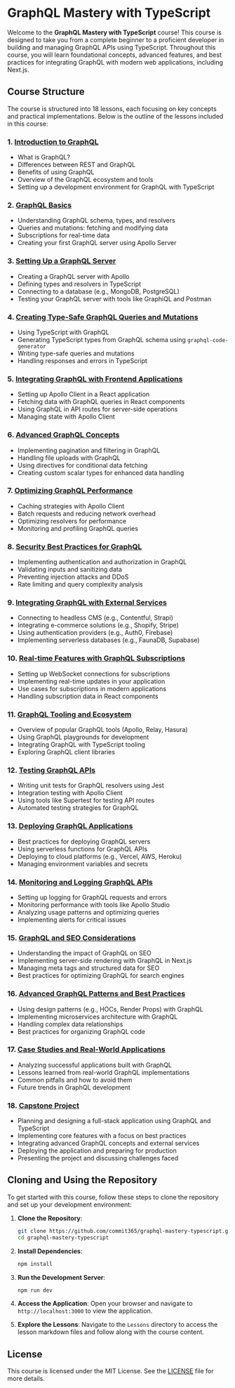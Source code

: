 # GraphQL Mastery with TypeScript

Welcome to the **GraphQL Mastery with TypeScript** course! This course is designed to take you from a complete beginner to a proficient developer in building and managing GraphQL APIs using TypeScript. Throughout this course, you will learn foundational concepts, advanced features, and best practices for integrating GraphQL with modern web applications, including Next.js.

## Course Structure

The course is structured into 18 lessons, each focusing on key concepts and practical implementations. Below is the outline of the lessons included in this course:

### 1. [Introduction to GraphQL](Lessons/01_introduction_to_graphql.md)
   - What is GraphQL?
   - Differences between REST and GraphQL
   - Benefits of using GraphQL
   - Overview of the GraphQL ecosystem and tools
   - Setting up a development environment for GraphQL with TypeScript

### 2. [GraphQL Basics](Lessons/02_graphql_basics.md)
   - Understanding GraphQL schema, types, and resolvers
   - Queries and mutations: fetching and modifying data
   - Subscriptions for real-time data
   - Creating your first GraphQL server using Apollo Server

### 3. [Setting Up a GraphQL Server](Lessons/03_setting_up_a_graphql_server.md)
   - Creating a GraphQL server with Apollo
   - Defining types and resolvers in TypeScript
   - Connecting to a database (e.g., MongoDB, PostgreSQL)
   - Testing your GraphQL server with tools like GraphiQL and Postman

### 4. [Creating Type-Safe GraphQL Queries and Mutations](Lessons/04_creating_type_safe_graphql_queries_and_mutations.md)
   - Using TypeScript with GraphQL
   - Generating TypeScript types from GraphQL schema using `graphql-code-generator`
   - Writing type-safe queries and mutations
   - Handling responses and errors in TypeScript

### 5. [Integrating GraphQL with Frontend Applications](Lessons/05_integrating_graphql_with_frontend_applications.md)
   - Setting up Apollo Client in a React application
   - Fetching data with GraphQL queries in React components
   - Using GraphQL in API routes for server-side operations
   - Managing state with Apollo Client

### 6. [Advanced GraphQL Concepts](Lessons/06_advanced_graphql_concepts.md)
   - Implementing pagination and filtering in GraphQL
   - Handling file uploads with GraphQL
   - Using directives for conditional data fetching
   - Creating custom scalar types for enhanced data handling

### 7. [Optimizing GraphQL Performance](Lessons/07_optimizing_graphql_performance.md)
   - Caching strategies with Apollo Client
   - Batch requests and reducing network overhead
   - Optimizing resolvers for performance
   - Monitoring and profiling GraphQL queries

### 8. [Security Best Practices for GraphQL](Lessons/08_security_best_practices_for_graphql.md)
   - Implementing authentication and authorization in GraphQL
   - Validating inputs and sanitizing data
   - Preventing injection attacks and DDoS
   - Rate limiting and query complexity analysis

### 9. [Integrating GraphQL with External Services](Lessons/09_integrating_graphql_with_external_services.md)
   - Connecting to headless CMS (e.g., Contentful, Strapi)
   - Integrating e-commerce solutions (e.g., Shopify, Stripe)
   - Using authentication providers (e.g., Auth0, Firebase)
   - Implementing serverless databases (e.g., FaunaDB, Supabase)

### 10. [Real-time Features with GraphQL Subscriptions](Lessons/10_real_time_features_with_graphql_subscriptions.md)
   - Setting up WebSocket connections for subscriptions
   - Implementing real-time updates in your application
   - Use cases for subscriptions in modern applications
   - Handling subscription data in React components

### 11. [GraphQL Tooling and Ecosystem](Lessons/11_graphql_tooling_and_ecosystem.md)
   - Overview of popular GraphQL tools (Apollo, Relay, Hasura)
   - Using GraphQL playgrounds for development
   - Integrating GraphQL with TypeScript tooling
   - Exploring GraphQL client libraries

### 12. [Testing GraphQL APIs](Lessons/12_testing_graphql_apis.md)
   - Writing unit tests for GraphQL resolvers using Jest
   - Integration testing with Apollo Client
   - Using tools like Supertest for testing API routes
   - Automated testing strategies for GraphQL

### 13. [Deploying GraphQL Applications](Lessons/13_deploying_graphql_applications.md)
   - Best practices for deploying GraphQL servers
   - Using serverless functions for GraphQL APIs
   - Deploying to cloud platforms (e.g., Vercel, AWS, Heroku)
   - Managing environment variables and secrets

### 14. [Monitoring and Logging GraphQL APIs](Lessons/14_monitoring_and_logging_graphql_apis.md)
   - Setting up logging for GraphQL requests and errors
   - Monitoring performance with tools like Apollo Studio
   - Analyzing usage patterns and optimizing queries
   - Implementing alerts for critical issues

### 15. [GraphQL and SEO Considerations](Lessons/15_graphql_and_seo_considerations.md)
   - Understanding the impact of GraphQL on SEO
   - Implementing server-side rendering with GraphQL in Next.js
   - Managing meta tags and structured data for SEO
   - Best practices for optimizing GraphQL for search engines

### 16. [Advanced GraphQL Patterns and Best Practices](Lessons/16_advanced_graphql_patterns_and_best_practices.md)
   - Using design patterns (e.g., HOCs, Render Props) with GraphQL
   - Implementing microservices architecture with GraphQL
   - Handling complex data relationships
   - Best practices for organizing GraphQL code

### 17. [Case Studies and Real-World Applications](Lessons/17_case_studies_and_real_world_applications.md)
   - Analyzing successful applications built with GraphQL
   - Lessons learned from real-world GraphQL implementations
   - Common pitfalls and how to avoid them
   - Future trends in GraphQL development

### 18. [Capstone Project](Lessons/18_capstone_project.md)
   - Planning and designing a full-stack application using GraphQL and TypeScript
   - Implementing core features with a focus on best practices
   - Integrating advanced GraphQL concepts and external services
   - Deploying the application and preparing for production
   - Presenting the project and discussing challenges faced

## Cloning and Using the Repository

To get started with this course, follow these steps to clone the repository and set up your development environment:

1. **Clone the Repository**:
   ```bash
   git clone https://github.com/commit365/graphql-mastery-typescript.git
   cd graphql-mastery-typescript
   ```

2. **Install Dependencies**:
   ```bash
   npm install
   ```

3. **Run the Development Server**:
   ```bash
   npm run dev
   ```

4. **Access the Application**: Open your browser and navigate to `http://localhost:3000` to view the application.

5. **Explore the Lessons**: Navigate to the `Lessons` directory to access the lesson markdown files and follow along with the course content.

## License

This course is licensed under the MIT License. See the [LICENSE](LICENSE) file for more details.
